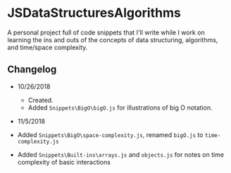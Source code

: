 # JSDataStructuresAlgorithms

A personal project full of code snippets that I'll write while I work on learning the ins and outs of the concepts of data structuring, algorithms, and time/space complexity.

## Changelog

- 10/26/2018 
  - Created.
  - Added `Snippets\BigO\bigO.js` for illustrations of big O notation.

-  11/5/2018
  - Added `Snippets\BigO\space-complexity.js`, renamed `bigO.js` to `time-complexity.js`
  - Added `Snippets\Built-ins\arrays.js` and `objects.js` for notes on time complexity of basic interactions